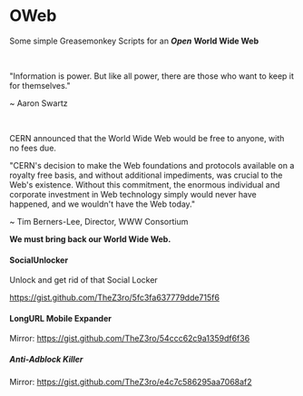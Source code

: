 # OWeb
Some simple Greasemonkey Scripts for an ***Open*** **World Wide Web**

<br/>

"Information is power. But like all power, there are those who want to keep it for themselves."

~ Aaron Swartz

<br/>
 
CERN announced that the World Wide Web would be free to anyone, with no fees due.

"CERN's decision to make the Web foundations and protocols available on a royalty free basis, and without additional impediments, was crucial to the Web's existence. Without this commitment, the enormous individual and corporate investment in Web technology simply would never have happened, and we wouldn't have the Web today."

~ Tim Berners-Lee, Director, WWW Consortium
	
**We must bring back our World Wide Web.**

#### SocialUnlocker
Unlock and get rid of that Social Locker

https://gist.github.com/TheZ3ro/5fc3fa637779dde715f6

#### LongURL Mobile Expander
Mirror: https://gist.github.com/TheZ3ro/54ccc62c9a1359df6f36

##### Anti-Adblock Killer
Mirror: https://gist.github.com/TheZ3ro/e4c7c586295aa7068af2
